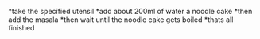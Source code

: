 *take the  specified utensil
*add about 200ml of water a noodle cake
*then add the masala
*then wait until the noodle cake gets boiled
*thats all finished